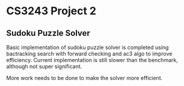 # CS3243 Project 2

## Sudoku Puzzle Solver

Basic implementation of sudoku puzzle solver is completed using bactracking search with forward checking and ac3 algo to improve efficiency. Current implementation is still slower than the benchmark, although not super significant.

More work needs to be done to make the solver more efficient.